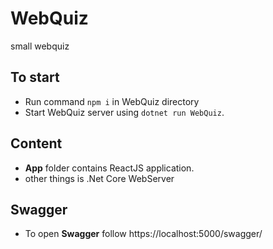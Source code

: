 # WebQuiz
small webquiz

## To start
- Run command ``` npm i ``` in WebQuiz directory
- Start WebQuiz server using ```dotnet run WebQuiz```.

## Content
- **App** folder contains ReactJS application.
- other things is .Net Core WebServer

## Swagger
- To open **Swagger** follow https://localhost:5000/swagger/